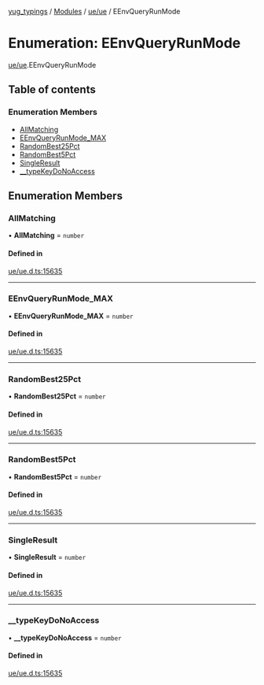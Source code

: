 [yug_typings](../README.md) / [Modules](../modules.md) / [ue/ue](../modules/ue_ue.md) / EEnvQueryRunMode

# Enumeration: EEnvQueryRunMode

[ue/ue](../modules/ue_ue.md).EEnvQueryRunMode

## Table of contents

### Enumeration Members

- [AllMatching](ue_ue.EEnvQueryRunMode.md#allmatching)
- [EEnvQueryRunMode\_MAX](ue_ue.EEnvQueryRunMode.md#eenvqueryrunmode_max)
- [RandomBest25Pct](ue_ue.EEnvQueryRunMode.md#randombest25pct)
- [RandomBest5Pct](ue_ue.EEnvQueryRunMode.md#randombest5pct)
- [SingleResult](ue_ue.EEnvQueryRunMode.md#singleresult)
- [\_\_typeKeyDoNoAccess](ue_ue.EEnvQueryRunMode.md#__typekeydonoaccess)

## Enumeration Members

### AllMatching

• **AllMatching** = `number`

#### Defined in

[ue/ue.d.ts:15635](https://github.com/YugMetaverse/yug_typings/blob/b7d9b19/ue/ue.d.ts#L15635)

___

### EEnvQueryRunMode\_MAX

• **EEnvQueryRunMode\_MAX** = `number`

#### Defined in

[ue/ue.d.ts:15635](https://github.com/YugMetaverse/yug_typings/blob/b7d9b19/ue/ue.d.ts#L15635)

___

### RandomBest25Pct

• **RandomBest25Pct** = `number`

#### Defined in

[ue/ue.d.ts:15635](https://github.com/YugMetaverse/yug_typings/blob/b7d9b19/ue/ue.d.ts#L15635)

___

### RandomBest5Pct

• **RandomBest5Pct** = `number`

#### Defined in

[ue/ue.d.ts:15635](https://github.com/YugMetaverse/yug_typings/blob/b7d9b19/ue/ue.d.ts#L15635)

___

### SingleResult

• **SingleResult** = `number`

#### Defined in

[ue/ue.d.ts:15635](https://github.com/YugMetaverse/yug_typings/blob/b7d9b19/ue/ue.d.ts#L15635)

___

### \_\_typeKeyDoNoAccess

• **\_\_typeKeyDoNoAccess** = `number`

#### Defined in

[ue/ue.d.ts:15635](https://github.com/YugMetaverse/yug_typings/blob/b7d9b19/ue/ue.d.ts#L15635)
